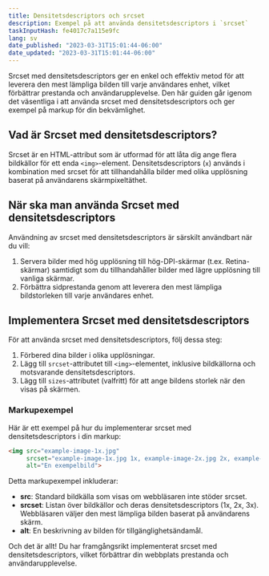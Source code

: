 ```yaml
---
title: Densitetsdescriptors och srcset
description: Exempel på att använda densitetsdescriptors i `srcset`
taskInputHash: fe4017c7a115e9fc
lang: sv
date_published: "2023-03-31T15:01:44-06:00"
date_updated: "2023-03-31T15:01:44-06:00"
---
```

Srcset med densitetsdescriptors ger en enkel och effektiv metod för att leverera den mest lämpliga bilden till varje användares enhet, vilket förbättrar prestanda och användarupplevelse. Den här guiden går igenom det väsentliga i att använda srcset med densitetsdescriptors och ger exempel på markup för din bekvämlighet.
## Vad är Srcset med densitetsdescriptors?

Srcset är en HTML-attribut som är utformad för att låta dig ange flera bildkällor för ett enda `<img>`-element. Densitetsdescriptors (`x`) används i kombination med srcset för att tillhandahålla bilder med olika upplösning baserat på användarens skärmpixeltäthet.
## När ska man använda Srcset med densitetsdescriptors

Användning av srcset med densitetsdescriptors är särskilt användbart när du vill:
1. Servera bilder med hög upplösning till hög-DPI-skärmar (t.ex. Retina-skärmar) samtidigt som du tillhandahåller bilder med lägre upplösning till vanliga skärmar.
2. Förbättra sidprestanda genom att leverera den mest lämpliga bildstorleken till varje användares enhet.
## Implementera Srcset med densitetsdescriptors

För att använda srcset med densitetsdescriptors, följ dessa steg:
1. Förbered dina bilder i olika upplösningar.
2. Lägg till `srcset`-attributet till `<img>`-elementet, inklusive bildkällorna och motsvarande densitetsdescriptors.
3. Lägg till `sizes`-attributet (valfritt) för att ange bildens storlek när den visas på skärmen.
### Markupexempel

Här är ett exempel på hur du implementerar srcset med densitetsdescriptors i din markup:

```html
<img src="example-image-1x.jpg"
     srcset="example-image-1x.jpg 1x, example-image-2x.jpg 2x, example-image-3x.jpg 3x"
     alt="En exempelbild">
```



Detta markupexempel inkluderar:
- **src**: Standard bildkälla som visas om webbläsaren inte stöder srcset.
- **srcset**: Listan över bildkällor och deras densitetsdescriptors (1x, 2x, 3x). Webbläsaren väljer den mest lämpliga bilden baserat på användarens skärm.
- **alt**: En beskrivning av bilden för tillgänglighetsändamål.


Och det är allt! Du har framgångsrikt implementerat srcset med densitetsdescriptors, vilket förbättrar din webbplats prestanda och användarupplevelse.
